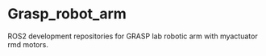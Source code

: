 # Grasp_robot_arm
ROS2 development repositories for GRASP lab robotic arm with myactuator rmd motors. 
